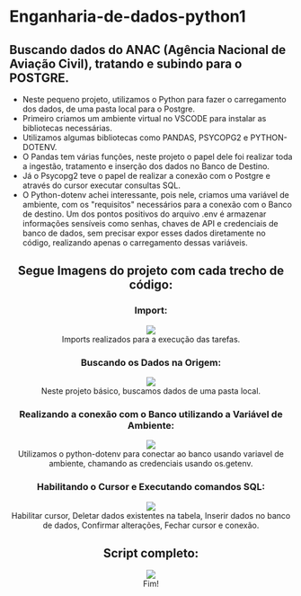 # Enganharia-de-dados-python1

## Buscando dados do ANAC (Agência Nacional de Aviação Civil), tratando e subindo para o POSTGRE.

- Neste pequeno projeto, utilizamos o Python para fazer o carregamento dos dados, de uma pasta local para o Postgre.
- Primeiro criamos um ambiente virtual no VSCODE para instalar as bibliotecas necessárias.
- Utilizamos algumas bibliotecas como PANDAS, PSYCOPG2 e PYTHON-DOTENV.
- O Pandas tem várias funções, neste projeto o papel dele foi realizar toda a ingestão, tratamento e inserção dos dados no Banco de Destino.
- Já o Psycopg2 teve o papel de realizar a conexão com o Postgre e através do cursor executar consultas SQL.
- O Python-dotenv achei interessante, pois nele, criamos uma variável de ambiente, com os "requisitos" necessários para a conexão com o Banco de destino. Um dos pontos positivos do arquivo .env é armazenar informações sensíveis como senhas, chaves de API e credenciais de banco de dados, sem precisar expor esses dados diretamente no código, realizando apenas o carregamento dessas variáveis.

<h2 align="center">Segue Imagens do projeto com cada trecho de código:</h2>

<h3 align="center">Import:</h3>
<div align="center">
<img src = "https://github.com/user-attachments/assets/5e0efe0a-0a46-4e61-84df-d6989599b40f"/>
</div>
<div align="center">Imports realizados para a execução das tarefas.</div>



<h3 align="center">Buscando os Dados na Origem:</h3>
<div align="center">
<img src = "https://github.com/user-attachments/assets/fe8c8d46-2519-4680-993e-cce11a5313ef"/>
</div>
<div align="center">Neste projeto básico, buscamos dados de uma pasta local.</div>



<h3 align="center">Realizando a conexão com o Banco utilizando a Variável de Ambiente:</h3>
<div align="center">
<img src = "https://github.com/user-attachments/assets/e3fb5ac4-9c9e-478b-ba4a-fe446e19bdda"/>
</div>
<div align="center">Utilizamos o python-dotenv para conectar ao banco usando variavel de ambiente, chamando as credenciais usando os.getenv.</div>



<h3 align="center">Habilitando o Cursor e Executando comandos SQL:</h3>
<div align="center">
<img src = "https://github.com/user-attachments/assets/935c3808-bbdd-4fe1-bab6-be344001a8a0"/> 
</div>
<div align="center">Habilitar cursor, Deletar dados existentes na tabela, Inserir dados no banco de dados, Confirmar alterações, Fechar cursor e conexão.</div>



<h2 align="center">Script completo:</h2>
<div align="center">
<img src = "https://github.com/user-attachments/assets/4a5261bf-53c9-4485-bfe0-3175b5f6d931"/>   
</div>
<div align="center">Fim!</div>

